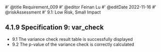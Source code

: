 #' @title Requirement_009
#' @editor Feinan Lu
#' @editDate 2022-11-16
#' @riskAssessment
#' 9.1: Low Risk, Small Impact


## 4.1.9 Specification 9: var_check
+ 9.1 The variance check result table is successfully displayed
+ 9.2 The p-value of the variance check is correctly calculated
